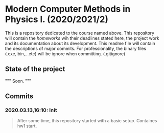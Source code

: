 # Modern Computer Methods in Physics I. (2020/2021/2)

This is a repository dedicated to the course named above. This repository will contain the _homeworks_ wih their deadlines stated here, the project work and its documentation about its development. This readme file will contain the descriptions of major commits. For professionality, the binary files (.exe,.bin,...etc) will be ignore when committing. (.gitignore)

## State of the project

"""
Soon.
"""

## Commits

### 2020.03.13,16:10: Init
> After some time, this repository started with a basic setup. Containes hw1 start.
